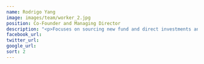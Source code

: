 ```yaml
---
name: Rodrigo Yang
image: images/team/worker_2.jpg
position: Co-Founder and Managing Director
description: "<p>Focuses on sourcing new fund and direct investments and leads the firm's relationships with investors.  Began his career in textile manufacturing and formerly served as Chairman of South Ocean Knitters Group, a Hong Kong -based sweater manufacturer. </p><p>He received a BS in Mathematics and Economics from Illinois State University and an MS in Engineering Economic Systems form Stanford University.</p>"
facebook_url:
twitter_url:
google_url:
sort: 2
---
```

